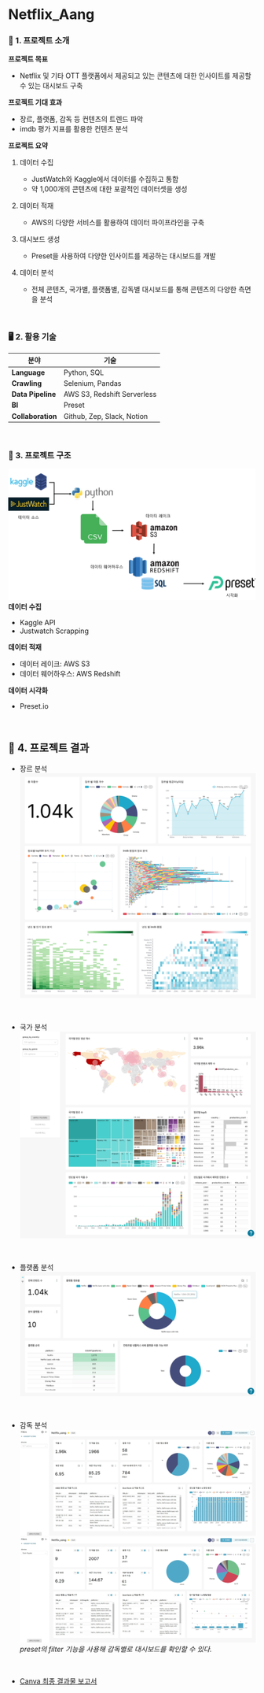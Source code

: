 # Netflix_Aang


### 📝 1. 프로젝트 소개

**프로젝트 목표**
- Netflix 및 기타 OTT 플랫폼에서 제공되고 있는 콘텐츠에 대한 인사이트를 제공할 수 있는 대시보드 구축

**프로젝트 기대 효과**
- 장르, 플랫폼, 감독 등 컨텐츠의 트렌드 파악
- imdb 평가 지표를 활용한 컨텐츠 분석

**프로젝트 요약**
1) 데이터 수집
    - JustWatch와 Kaggle에서 데이터를 수집하고 통합
    - 약 1,000개의 콘텐츠에 대한 포괄적인 데이터셋을 생성

2) 데이터 적재
    - AWS의 다양한 서비스를 활용하여 데이터 파이프라인을 구축

3) 대시보드 생성
    - Preset을 사용하여 다양한 인사이트를 제공하는 대시보드를 개발

4) 데이터 분석
    - 전체 콘텐츠, 국가별, 플랫폼별, 감독별 대시보드를 통해 콘텐츠의 다양한 측면을 분석

<br>

### 🖥️ 2. 활용 기술
|분야|기술|
|--------|----------|
|**Language**|Python, SQL|
|**Crawling**|Selenium, Pandas|
|**Data Pipeline**|AWS S3, Redshift Serverless|
|**BI**|Preset|
|**Collaboration**|Github, Zep, Slack, Notion|

<br>

### 🌳 3. 프로젝트 구조
![](/images/structure.png)
**데이터 수집**
- Kaggle API
- Justwatch Scrapping

**데이터 적재**
- 데이터 레이크: AWS S3
- 데이터 웨어하우스: AWS Redshift

**데이터 시각화**
- Preset.io

<br>

## 🎯 4. 프로젝트 결과
- 장르 분석
![genres](/images/genres.png)

<br>

- 국가 분석
![country](/images/country.png)

<br>

- 플랫폼 분석
![platform](/images/platform.png)

<br>

- 감독 분석
![directors](/images/directors.png)
![directors_zack](/images/directors_zack.png)
*preset의 filter 기능을 사용해 감독별로 대시보드를 확인할 수 있다.*

<br>

- [Canva 최종 결과물 보고서](https://www.canva.com/design/DAGVx9UGsUE/buLpSzDZces6_w0joXTIIQ/edit?utm_content=DAGVx9UGsUE&utm_campaign=designshare&utm_medium=link2&utm_source=sharebutton)
